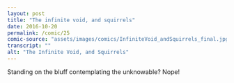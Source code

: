 ```yaml
---
layout: post
title: "The infinite void, and squirrels"
date: 2016-10-20
permalink: /comic/25
comic-source: "assets/images/comics/InfiniteVoid_andSquirrels_final.jpg"
transcript: ""
alt: "The Infinite Void, and Squirrels"
---
```


Standing on the bluff contemplating the unknowable? Nope!
